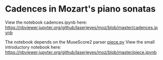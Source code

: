 # Cadences in Mozart's piano sonatas

View the notebook cadences.ipynb here: https://nbviewer.jupyter.org/github/laserjeyes/moz/blob/master/cadences.ipynb

The notebook depends on the MuseScore2 parser [piece.py](piece.py) View the small introductory notebook here: https://nbviewer.jupyter.org/github/laserjeyes/moz/blob/master/piece.ipynb
